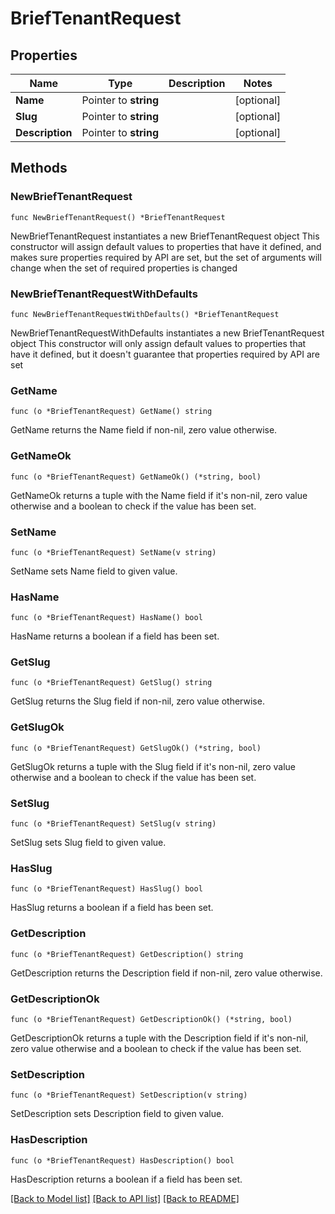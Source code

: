 # BriefTenantRequest

## Properties

Name | Type | Description | Notes
------------ | ------------- | ------------- | -------------
**Name** | Pointer to **string** |  | [optional] 
**Slug** | Pointer to **string** |  | [optional] 
**Description** | Pointer to **string** |  | [optional] 

## Methods

### NewBriefTenantRequest

`func NewBriefTenantRequest() *BriefTenantRequest`

NewBriefTenantRequest instantiates a new BriefTenantRequest object
This constructor will assign default values to properties that have it defined,
and makes sure properties required by API are set, but the set of arguments
will change when the set of required properties is changed

### NewBriefTenantRequestWithDefaults

`func NewBriefTenantRequestWithDefaults() *BriefTenantRequest`

NewBriefTenantRequestWithDefaults instantiates a new BriefTenantRequest object
This constructor will only assign default values to properties that have it defined,
but it doesn't guarantee that properties required by API are set

### GetName

`func (o *BriefTenantRequest) GetName() string`

GetName returns the Name field if non-nil, zero value otherwise.

### GetNameOk

`func (o *BriefTenantRequest) GetNameOk() (*string, bool)`

GetNameOk returns a tuple with the Name field if it's non-nil, zero value otherwise
and a boolean to check if the value has been set.

### SetName

`func (o *BriefTenantRequest) SetName(v string)`

SetName sets Name field to given value.

### HasName

`func (o *BriefTenantRequest) HasName() bool`

HasName returns a boolean if a field has been set.

### GetSlug

`func (o *BriefTenantRequest) GetSlug() string`

GetSlug returns the Slug field if non-nil, zero value otherwise.

### GetSlugOk

`func (o *BriefTenantRequest) GetSlugOk() (*string, bool)`

GetSlugOk returns a tuple with the Slug field if it's non-nil, zero value otherwise
and a boolean to check if the value has been set.

### SetSlug

`func (o *BriefTenantRequest) SetSlug(v string)`

SetSlug sets Slug field to given value.

### HasSlug

`func (o *BriefTenantRequest) HasSlug() bool`

HasSlug returns a boolean if a field has been set.

### GetDescription

`func (o *BriefTenantRequest) GetDescription() string`

GetDescription returns the Description field if non-nil, zero value otherwise.

### GetDescriptionOk

`func (o *BriefTenantRequest) GetDescriptionOk() (*string, bool)`

GetDescriptionOk returns a tuple with the Description field if it's non-nil, zero value otherwise
and a boolean to check if the value has been set.

### SetDescription

`func (o *BriefTenantRequest) SetDescription(v string)`

SetDescription sets Description field to given value.

### HasDescription

`func (o *BriefTenantRequest) HasDescription() bool`

HasDescription returns a boolean if a field has been set.


[[Back to Model list]](../README.md#documentation-for-models) [[Back to API list]](../README.md#documentation-for-api-endpoints) [[Back to README]](../README.md)


